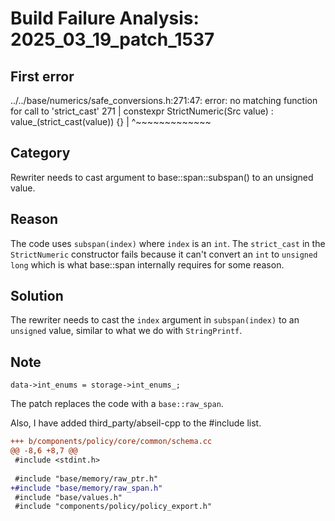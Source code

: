# Build Failure Analysis: 2025_03_19_patch_1537

## First error

../../base/numerics/safe_conversions.h:271:47: error: no matching function for call to 'strict_cast'
  271 |   constexpr StrictNumeric(Src value) : value_(strict_cast<T>(value)) {}
      |                                               ^~~~~~~~~~~~~~

## Category
Rewriter needs to cast argument to base::span::subspan() to an unsigned value.

## Reason
The code uses `subspan(index)` where `index` is an `int`. The `strict_cast` in the `StrictNumeric` constructor fails because it can't convert an `int` to `unsigned long` which is what base::span internally requires for some reason.

## Solution
The rewriter needs to cast the `index` argument in `subspan(index)` to an `unsigned` value, similar to what we do with `StringPrintf`.

## Note
```
data->int_enums = storage->int_enums_;
```
The patch replaces the code with a `base::raw_span`.

Also, I have added third_party/abseil-cpp to the #include list.
```diff
+++ b/components/policy/core/common/schema.cc
@@ -8,6 +8,7 @@
 #include <stdint.h>
 
 #include "base/memory/raw_ptr.h"
+#include "base/memory/raw_span.h"
 #include "base/values.h"
 #include "components/policy/policy_export.h"